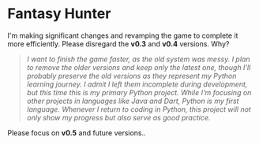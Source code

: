 # Fantasy Hunter

I'm making significant changes and revamping the game to complete it more efficiently. Please disregard the **v0.3** and **v0.4** versions. Why?

> *I want to finish the game faster, as the old system was messy. I plan to remove the older versions and keep only the latest one, though I'll probably preserve the old versions as they represent my Python learning journey. I admit I left them incomplete during development, but this time this is my primary Python project. While I'm focusing on other projects in languages like Java and Dart, Python is my first language. Whenever I return to coding in Python, this project will not only show my progress but also serve as good practice.*

Please focus on **v0.5** and future versions..

